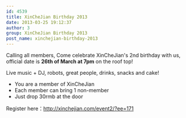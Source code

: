 ```yaml
---
id: 4539
title: XinCheJian Birthday 2013
date: 2013-03-25 19:12:37
author: 3
group: XinCheJian Birthday 2013
post_name: xinchejian-birthday-2013
---
```


Calling all members, Come celebrate XinCheJian's 2nd birthday with us, official date is **26th of March at 7pm** on the roof top!

Live music + DJ, robots, great people, drinks, snacks and cake!

* You are a member of XinCheJian
* Each member can bring 1 non-member
* Just drop 30rmb at the door

Register here：<http://xinchejian.com/event2/?ee=171>